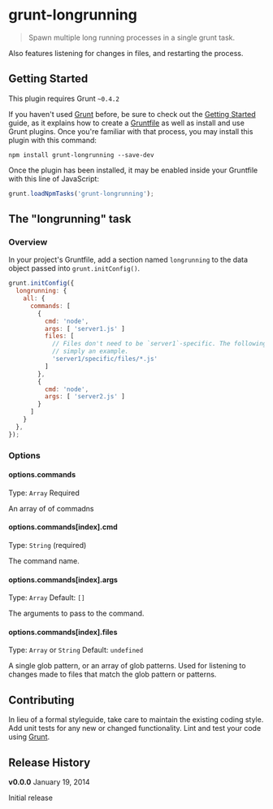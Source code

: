 # grunt-longrunning

> Spawn multiple long running processes in a single grunt task.

Also features listening for changes in files, and restarting the process.

## Getting Started
This plugin requires Grunt `~0.4.2`

If you haven't used [Grunt](http://gruntjs.com/) before, be sure to check out the [Getting Started](http://gruntjs.com/getting-started) guide, as it explains how to create a [Gruntfile](http://gruntjs.com/sample-gruntfile) as well as install and use Grunt plugins. Once you're familiar with that process, you may install this plugin with this command:

```shell
npm install grunt-longrunning --save-dev
```

Once the plugin has been installed, it may be enabled inside your Gruntfile with this line of JavaScript:

```js
grunt.loadNpmTasks('grunt-longrunning');
```

## The "longrunning" task

### Overview
In your project's Gruntfile, add a section named `longrunning` to the data object passed into `grunt.initConfig()`.

```js
grunt.initConfig({
  longrunning: {
    all: {
      commands: [
        {
          cmd: 'node',
          args: [ 'server1.js' ]
          files: [
            // Files don't need to be `server1`-specific. The following is
            // simply an example.
            'server1/specific/files/*.js'
          ]
        },
        {
          cmd: 'node',
          args: [ 'server2.js' ]
        }
      ]
    }
  },
});
```

### Options

#### options.commands
Type: `Array`
Required

An array of of commadns

#### options.commands[index].cmd
Type: `String` (required)

The command name.

#### options.commands[index].args
Type: `Array`
Default: `[]`

The arguments to pass to the command.

#### options.commands[index].files
Type: `Array` or `String`
Default: `undefined`

A single glob pattern, or an array of glob patterns. Used for listening to
changes made to files that match the glob pattern or patterns.

## Contributing
In lieu of a formal styleguide, take care to maintain the existing coding style. Add unit tests for any new or changed functionality. Lint and test your code using [Grunt](http://gruntjs.com/).

## Release History

**v0.0.0** January 19, 2014

Initial release
